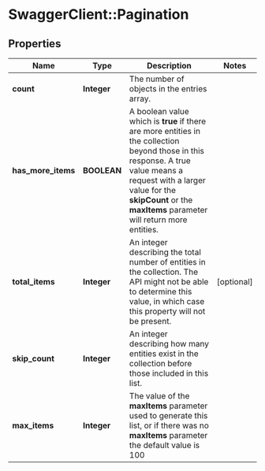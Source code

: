 # SwaggerClient::Pagination

## Properties
Name | Type | Description | Notes
------------ | ------------- | ------------- | -------------
**count** | **Integer** | The number of objects in the entries array.  | 
**has_more_items** | **BOOLEAN** | A boolean value which is **true** if there are more entities in the collection beyond those in this response. A true value means a request with a larger value for the **skipCount** or the **maxItems** parameter will return more entities.  | 
**total_items** | **Integer** | An integer describing the total number of entities in the collection. The API might not be able to determine this value, in which case this property will not be present.  | [optional] 
**skip_count** | **Integer** | An integer describing how many entities exist in the collection before those included in this list.  | 
**max_items** | **Integer** | The value of the **maxItems** parameter used to generate this list, or if there was no **maxItems** parameter the default value is 100  | 


